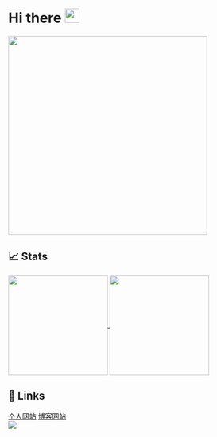 # Hi there <img src="https://media.giphy.com/media/hvRJCLFzcasrR4ia7z/giphy.gif" width="29px" height="29px">
<img height=400 align="center" src="https://external-preview.redd.it/happy-rebirthday-the-binding-of-isaac-rebirth-was-born-10-v0-D2CLZycvE86AX_37pjGiOoT7MIsdrWCrjG1z7iu1t3Y.jpg?auto=webp&s=e111bc7f1b4f43148846efaf68653efe0d5f596a">

## 📈 Stats
<a href="https://github.com/anuraghazra/github-readme-stats">
  <img height=200 align="center" src="https://github-readme-stats.vercel.app/api?username=zhangbird050801&show_icons=true&rank_icon=github&include_all_commits=true"/>
</a>
<a href="https://github.com/anuraghazra/convoychat">
  <img height=200 align="center" src="https://github-readme-stats.vercel.app/api/top-langs?username=zhangbird050801&layout=compact&langs_count=8&card_width=320" />
</a>

## 🔗 Links
<a href="https://zhangbird.site/">个人网站</a>
<a href="https://www.birdyweb.top">博客网站</a>
<br>
<a href="https://stackoverflow.com/users/22276736/birdy">
  <img src="https://img.shields.io/badge/stackoverflow-F58025?logo=stackoverflow&logoColor=white">
</a>

